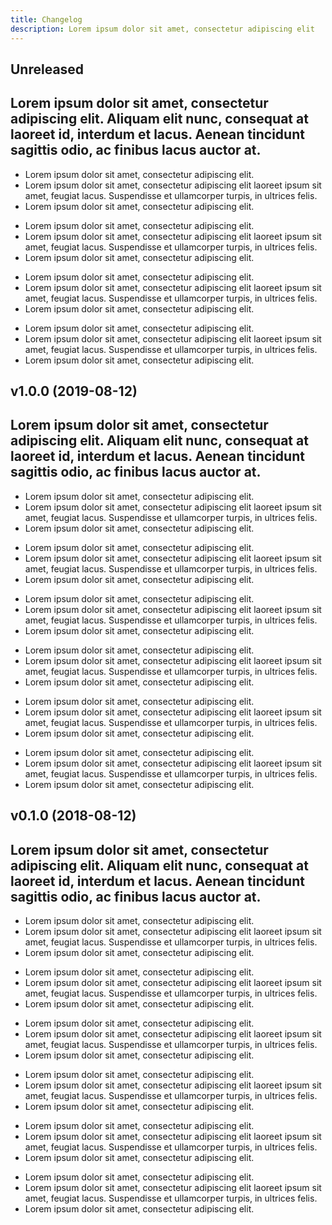 ```yaml
---
title: Changelog
description: Lorem ipsum dolor sit amet, consectetur adipiscing elit
---
```


## Unreleased
Lorem ipsum dolor sit amet, consectetur adipiscing elit. Aliquam elit nunc, consequat at laoreet id, interdum et lacus. Aenean tincidunt sagittis odio, ac finibus lacus auctor at.
--- 

<div>
<changelog>
<changelog-group category="Fixed">  

    
* Lorem ipsum dolor sit amet, consectetur adipiscing elit.
* Lorem ipsum dolor sit amet, consectetur adipiscing elit laoreet ipsum sit amet, feugiat lacus. Suspendisse et ullamcorper turpis, in ultrices felis.
* Lorem ipsum dolor sit amet, consectetur adipiscing elit.


</changelog-group>
<changelog-group category="Added">  

    
* Lorem ipsum dolor sit amet, consectetur adipiscing elit.
* Lorem ipsum dolor sit amet, consectetur adipiscing elit laoreet ipsum sit amet, feugiat lacus. Suspendisse et ullamcorper turpis, in ultrices felis.
* Lorem ipsum dolor sit amet, consectetur adipiscing elit.


</changelog-group>
<changelog-group category="Removed">  

    
* Lorem ipsum dolor sit amet, consectetur adipiscing elit.
* Lorem ipsum dolor sit amet, consectetur adipiscing elit laoreet ipsum sit amet, feugiat lacus. Suspendisse et ullamcorper turpis, in ultrices felis.
* Lorem ipsum dolor sit amet, consectetur adipiscing elit.


</changelog-group>
<changelog-group category="Security">  

    
* Lorem ipsum dolor sit amet, consectetur adipiscing elit.
* Lorem ipsum dolor sit amet, consectetur adipiscing elit laoreet ipsum sit amet, feugiat lacus. Suspendisse et ullamcorper turpis, in ultrices felis.
* Lorem ipsum dolor sit amet, consectetur adipiscing elit.


</changelog-group>
</changelog>
</div>

## v1.0.0 (2019-08-12) 
Lorem ipsum dolor sit amet, consectetur adipiscing elit. Aliquam elit nunc, consequat at laoreet id, interdum et lacus. Aenean tincidunt sagittis odio, ac finibus lacus auctor at.
--- 

<div>
<changelog>
<changelog-group category="Fixed">  

    
* Lorem ipsum dolor sit amet, consectetur adipiscing elit.
* Lorem ipsum dolor sit amet, consectetur adipiscing elit laoreet ipsum sit amet, feugiat lacus. Suspendisse et ullamcorper turpis, in ultrices felis.
* Lorem ipsum dolor sit amet, consectetur adipiscing elit.


</changelog-group>
<changelog-group category="Added">  

    
* Lorem ipsum dolor sit amet, consectetur adipiscing elit.
* Lorem ipsum dolor sit amet, consectetur adipiscing elit laoreet ipsum sit amet, feugiat lacus. Suspendisse et ullamcorper turpis, in ultrices felis.
* Lorem ipsum dolor sit amet, consectetur adipiscing elit.


</changelog-group>
<changelog-group category="Changed">  

    
* Lorem ipsum dolor sit amet, consectetur adipiscing elit.
* Lorem ipsum dolor sit amet, consectetur adipiscing elit laoreet ipsum sit amet, feugiat lacus. Suspendisse et ullamcorper turpis, in ultrices felis.
* Lorem ipsum dolor sit amet, consectetur adipiscing elit.


</changelog-group>
<changelog-group category="Deprecated">  

    
* Lorem ipsum dolor sit amet, consectetur adipiscing elit.
* Lorem ipsum dolor sit amet, consectetur adipiscing elit laoreet ipsum sit amet, feugiat lacus. Suspendisse et ullamcorper turpis, in ultrices felis.
* Lorem ipsum dolor sit amet, consectetur adipiscing elit.


</changelog-group>
<changelog-group category="Removed">  

    
* Lorem ipsum dolor sit amet, consectetur adipiscing elit.
* Lorem ipsum dolor sit amet, consectetur adipiscing elit laoreet ipsum sit amet, feugiat lacus. Suspendisse et ullamcorper turpis, in ultrices felis.
* Lorem ipsum dolor sit amet, consectetur adipiscing elit.


</changelog-group>
<changelog-group category="Security">  

    
* Lorem ipsum dolor sit amet, consectetur adipiscing elit.
* Lorem ipsum dolor sit amet, consectetur adipiscing elit laoreet ipsum sit amet, feugiat lacus. Suspendisse et ullamcorper turpis, in ultrices felis.
* Lorem ipsum dolor sit amet, consectetur adipiscing elit.


</changelog-group>
</changelog>
</div>

## v0.1.0 (2018-08-12) 
Lorem ipsum dolor sit amet, consectetur adipiscing elit. Aliquam elit nunc, consequat at laoreet id, interdum et lacus. Aenean tincidunt sagittis odio, ac finibus lacus auctor at.
--- 

<div>
<changelog>
<changelog-group category="Fixed">  

    
* Lorem ipsum dolor sit amet, consectetur adipiscing elit.
* Lorem ipsum dolor sit amet, consectetur adipiscing elit laoreet ipsum sit amet, feugiat lacus. Suspendisse et ullamcorper turpis, in ultrices felis.
* Lorem ipsum dolor sit amet, consectetur adipiscing elit.


</changelog-group>
<changelog-group category="Added">  

    
* Lorem ipsum dolor sit amet, consectetur adipiscing elit.
* Lorem ipsum dolor sit amet, consectetur adipiscing elit laoreet ipsum sit amet, feugiat lacus. Suspendisse et ullamcorper turpis, in ultrices felis.
* Lorem ipsum dolor sit amet, consectetur adipiscing elit.


</changelog-group>
<changelog-group category="Changed">  

    
* Lorem ipsum dolor sit amet, consectetur adipiscing elit.
* Lorem ipsum dolor sit amet, consectetur adipiscing elit laoreet ipsum sit amet, feugiat lacus. Suspendisse et ullamcorper turpis, in ultrices felis.
* Lorem ipsum dolor sit amet, consectetur adipiscing elit.


</changelog-group>
<changelog-group category="Deprecated">  

    
* Lorem ipsum dolor sit amet, consectetur adipiscing elit.
* Lorem ipsum dolor sit amet, consectetur adipiscing elit laoreet ipsum sit amet, feugiat lacus. Suspendisse et ullamcorper turpis, in ultrices felis.
* Lorem ipsum dolor sit amet, consectetur adipiscing elit.


</changelog-group>
<changelog-group category="Removed">  

    
* Lorem ipsum dolor sit amet, consectetur adipiscing elit.
* Lorem ipsum dolor sit amet, consectetur adipiscing elit laoreet ipsum sit amet, feugiat lacus. Suspendisse et ullamcorper turpis, in ultrices felis.
* Lorem ipsum dolor sit amet, consectetur adipiscing elit.


</changelog-group>
<changelog-group category="Security">  

    
* Lorem ipsum dolor sit amet, consectetur adipiscing elit.
* Lorem ipsum dolor sit amet, consectetur adipiscing elit laoreet ipsum sit amet, feugiat lacus. Suspendisse et ullamcorper turpis, in ultrices felis.
* Lorem ipsum dolor sit amet, consectetur adipiscing elit.


</changelog-group>
</changelog>
</div>